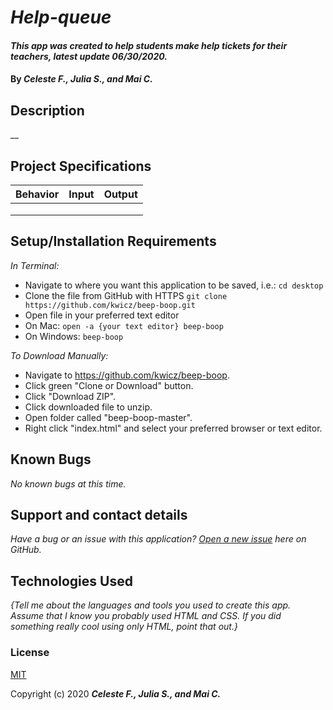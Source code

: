 # _Help-queue_

#### _This app was created to help students make help tickets for their teachers, latest update 06/30/2020._

#### By _**Celeste F., Julia S., and Mai C.**_



## Description

__

## Project Specifications

| Behavior | Input | Output |
|---|---|---|
|   |   |   |
|   |   |   |
|   |   |   |

## Setup/Installation Requirements

_In Terminal:_

* Navigate to where you want this application to be saved, i.e.:
```cd desktop```
* Clone the file from GitHub with HTTPS
```git clone https://github.com/kwicz/beep-boop.git```
* Open file in your preferred text editor
* On Mac: ```open -a {your text editor} beep-boop```
* On Windows: ```beep-boop```

_To Download Manually:_

* Navigate to https://github.com/kwicz/beep-boop.
* Click green "Clone or Download" button.
* Click "Download ZIP".
* Click downloaded file to unzip.
* Open folder called "beep-boop-master".
* Right click "index.html" and select your preferred browser or text editor.

## Known Bugs

_No known bugs at this time._

## Support and contact details

_Have a bug or an issue with this application? [Open a new issue](https://github.com/kwicz/{repo-name}/issues) here on GitHub._

## Technologies Used

_{Tell me about the languages and tools you used to create this app. Assume that I know you probably used HTML and CSS. If you did something really cool using only HTML, point that out.}_

### License

[MIT](https://choosealicense.com/licenses/mit/)

Copyright (c) 2020 **_Celeste F., Julia S., and Mai C._**

